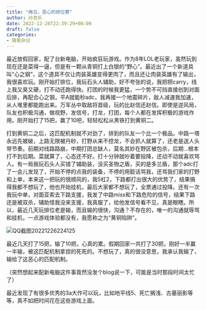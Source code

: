 ```yaml
---
title: "再见，恶心的排位赛"
author: 孙百乐
date: 2022-12-26T22:39:29+08:00
draft: false
categories: 
- 随笔杂记
---
```


最近放假回家，配了台新电脑，开始疯狂玩游戏。作为8年LOL老玩家，虽然玩到现在还是菜得一逼，但是有一颗从青铜打上白银的“野心”。最近出了一个新道具叫“心之钢”，这个道具不仅让肉装英雄变得更肉了，而且还让肉装英雄有了输出，我很喜欢玩。刚开始打排位，我玩石头人辅助，好不夸张的说，我把把carry，线上我又臭又硬，打不动还跑得快。打团的时候我更猛，一个势不可挡直接创到对面后排，再配合心之钢，平A就能秒adc，我再接一个地震碎片，敌人减速我加速，从人堆里都能跑出来。万军丛中取敌将首级，玩的比赵信还赵信。即使是逆风局，队友也积极沟通，做视野，发信号，打龙，打团，每个人都在发挥积极的游戏作用。刚开始打了15把，赢了10吧，轻轻松松从黑铁打到黄铜二。

打到黄铜二之后，这匹配机制就不对劲了，排到的队友一个比一个极品。中路一塔永远先被破，上路无限被丹砂，打野从来不控龙，不会抓人就算了，还老是送人头带节奏。前期对线路路崩，中期打团总缺人，莫名其妙在野区被包杀，后期...根本打不到后期。菜就算了，心态还不好。打十分钟就吵着要投降，还动不动就喜欢骂人。有一局我玩石头人买错了辅助装，没买圣物之盾，买的是多兰盾，那个adc打了一会儿发现了，开始不停的点我的装备，不停的用脏话骂我，还骂我们家的打野和上单，本来这一把玩的很顺风的，我5杠2，下路都打出很大的优势了，结果搞得我都不想玩了，他也开始挂机，最后大家都不想玩了，全票通过投降。还有一次我玩中单，对面亚索去下路支援，我发了中路miss和下路危险的信号，结果下路还是被双杀，辅助怪我没来支援，我真服了，给他发信号看不见，真是眼瞎。所以，最近几天玩排位老是输，而且输的很快，沟通？不存在的，唯一的沟通就辱骂和挂机，一点游戏体验都没有，我愿称之为“黄铜陷阱”。

![QQ截图20221226224125](/Users/sunbaile/Downloads/LANDrop/QQ截图20221226224125.png)

最近几天打了15把，输了10把，心真的累。假期回家一共打了30把，刚好一半赢一半输，被这匹配机制拿捏的死死的。不想玩了，真的很没意思，我承认我输了，输给了这恶心的匹配机制。

（突然想起来配新电脑这件事竟然没发个blog说一下，可能是当时那段时间太忙了）

最近发现了有很多优秀的3a大作可以玩，比如地平线5、死亡搁浅、古墓丽影等等，真不如把时间花在这些游戏上面。


